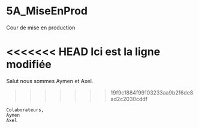 # 5A_MiseEnProd
Cour de mise en production

<<<<<<< HEAD
Ici est la ligne modifiée
=======
Salut nous sommes Aymen et Axel.
>>>>>>> 19f9c1884f99103233aa9b2f6de8ad2c2030cddf

	Colaborateurs,
	Aymen 
	Axel 
